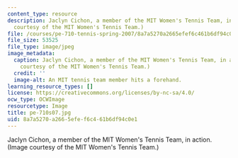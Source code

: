 ```yaml
---
content_type: resource
description: Jaclyn Cichon, a member of the MIT Women's Tennis Team, in action. (Image
  courtesy of the MIT Women's Tennis Team.)
file: /courses/pe-710-tennis-spring-2007/8a7a5270a2665efef6c461b6df94c0e1_pe-710s07.jpg
file_size: 53525
file_type: image/jpeg
image_metadata:
  caption: Jaclyn Cichon, a member of the MIT Women's Tennis Team, in action. (Image
    courtesy of the MIT Women's Tennis Team.)
  credit: ''
  image-alt: An MIT tennis team member hits a forehand.
learning_resource_types: []
license: https://creativecommons.org/licenses/by-nc-sa/4.0/
ocw_type: OCWImage
resourcetype: Image
title: pe-710s07.jpg
uid: 8a7a5270-a266-5efe-f6c4-61b6df94c0e1
---
```

Jaclyn Cichon, a member of the MIT Women's Tennis Team, in action. (Image courtesy of the MIT Women's Tennis Team.)